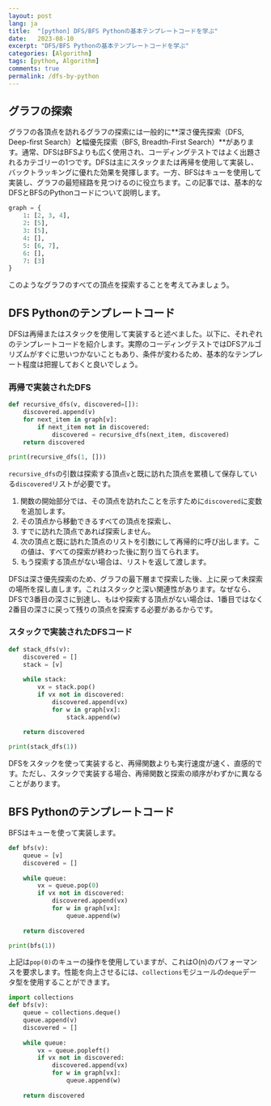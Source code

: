 ```yaml
---
layout: post
lang: ja
title:  "[python] DFS/BFS Pythonの基本テンプレートコードを学ぶ"
date:   2023-08-10
excerpt: "DFS/BFS Pythonの基本テンプレートコードを学ぶ"
categories: [Algorithm]
tags: [python, Algorithm]
comments: true
permalink: /dfs-by-python
---
```


## グラフの探索
グラフの各頂点を訪れるグラフの探索には一般的に**深さ優先探索（DFS, Deep-first Search）**と**幅優先探索（BFS, Breadth-First Search）**があります。通常、DFSはBFSよりも広く使用され、コーディングテストではよく出題されるカテゴリーの1つです。DFSは主にスタックまたは再帰を使用して実装し、バックトラッキングに優れた効果を発揮します。一方、BFSはキューを使用して実装し、グラフの最短経路を見つけるのに役立ちます。この記事では、基本的なDFSとBFSのPythonコードについて説明します。

```python
graph = {
    1: [2, 3, 4],
    2: [5],
    3: [5],
    4: [],
    5: [6, 7],
    6: [],
    7: [3]
}
```
このようなグラフのすべての頂点を探索することを考えてみましょう。

## DFS Pythonのテンプレートコード
DFSは再帰またはスタックを使用して実装すると述べました。以下に、それぞれのテンプレートコードを紹介します。実際のコーディングテストではDFSアルゴリズムがすぐに思いつかないこともあり、条件が変わるため、基本的なテンプレート程度は把握しておくと良いでしょう。

### 再帰で実装されたDFS

```python
def recursive_dfs(v, discovered=[]):
    discovered.append(v)
    for next_item in graph[v]:
        if next_item not in discovered:
            discovered = recursive_dfs(next_item, discovered)
    return discovered

print(recursive_dfs(1, []))
```

`recursive_dfs`の引数は探索する頂点`v`と既に訪れた頂点を累積して保存している`discovered`リストが必要です。
1) 関数の開始部分では、その頂点を訪れたことを示すために`discovered`に変数を追加します。
2) その頂点から移動できるすべての頂点を探索し、
3) すでに訪れた頂点であれば探索しません。
4) 次の頂点と既に訪れた頂点のリストを引数にして再帰的に呼び出します。この値は、すべての探索が終わった後に割り当てられます。
5) もう探索する頂点がない場合は、リストを返して渡します。

DFSは深さ優先探索のため、グラフの最下層まで探索した後、上に戻って未探索の場所を探し直します。これはスタックと深い関連性があります。なぜなら、DFSで3番目の深さに到達し、もはや探索する頂点がない場合は、1番目ではなく2番目の深さに戻って残りの頂点を探索する必要があるからです。

### スタックで実装されたDFSコード

```python
def stack_dfs(v):
    discovered = []
    stack = [v]
    
    while stack:
        vx = stack.pop()
        if vx not in discovered:
            discovered.append(vx)
            for w in graph[vx]:
                stack.append(w)
    
    return discovered

print(stack_dfs(1))
```

DFSをスタックを使って実装すると、再帰関数よりも実行速度が速く、直感的です。ただし、スタックで実装する場合、再帰関数と探索の順序がわずかに異なることがあります。


## BFS Pythonのテンプレートコード

BFSはキューを使って実装します。

```python
def bfs(v):
    queue = [v]
    discovered = []
    
    while queue:
        vx = queue.pop(0)
        if vx not in discovered:
            discovered.append(vx)
            for w in graph[vx]:
                queue.append(w)
    
    return discovered

print(bfs(1))
```

上記は`pop(0)`のキューの操作を使用していますが、これはO(n)のパフォーマンスを要求します。性能を向上させるには、`collections`モジュールの`deque`データ型を使用することができます。

```python
import collections
def bfs(v):
    queue = collections.deque()
    queue.append(v)
    discovered = []
    
    while queue:
        vx = queue.popleft()
        if vx not in discovered:
            discovered.append(vx)
            for w in graph[vx]:
                queue.append(w)
    
    return discovered
```
